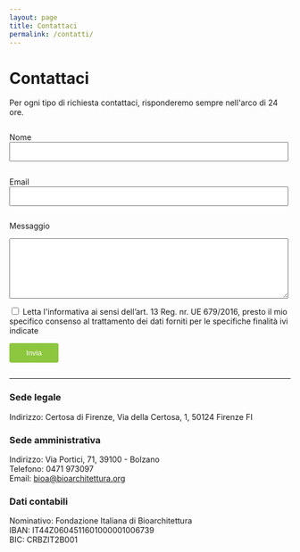 ```yaml
---
layout: page
title: Contattaci
permalink: /contatti/
---
```


# Contattaci

Per ogni tipo di richiesta contattaci, risponderemo sempre nell'arco di 24 ore.

<form action="https://formspree.io/f/your-valid-form-id" method="POST" style="max-width:500px;margin:2em 0;">
  <label for="nome">Nome</label><br>
  <input type="text" id="nome" name="nome" required style="width:100%;padding:8px;margin-bottom:1em;">

  <label for="email">Email</label><br>
  <input type="email" id="email" name="email" required style="width:100%;padding:8px;margin-bottom:1em;">

  <label for="messaggio">Messaggio</label><br>
  <textarea id="messaggio" name="messaggio" rows="6" required style="width:100%;padding:8px;margin-bottom:1em;"></textarea>

  <label style="display:block;margin-bottom:1em;">
    <input type="checkbox" name="privacy" required>
    Letta l'informativa ai sensi dell’art. 13 Reg. nr. UE 679/2016, presto il mio specifico consenso al trattamento dei dati forniti per le specifiche finalità ivi indicate
  </label>

  <button type="submit" style="background:#8DC63F;color:#fff;padding:10px 30px;border:none;border-radius:3px;cursor:pointer;">Invia</button>
</form>

---

### Sede legale  
Indirizzo: Certosa di Firenze, Via della Certosa, 1, 50124 Firenze FI

### Sede amministrativa  
Indirizzo: Via Portici, 71, 39100 - Bolzano  
Telefono: 0471 973097  
Email: [bioa@bioarchitettura.org](mailto:bioa@bioarchitettura.org)

### Dati contabili  
Nominativo: Fondazione Italiana di Bioarchitettura  
IBAN: IT44Z0604511601000001006739  
BIC: CRBZIT2B001

